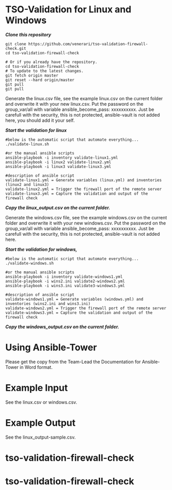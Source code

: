 # TSO-Validation for Linux and Windows

***Clone this repository***

```
git clone https://github.com/venerari/tso-validation-firewall-check.git
cd tso-validation-firewall-check

# Or if you already have the repository.
cd tso-validation-firewall-check
# To update to the latest changes.
git fetch origin master
git reset --hard origin/master
git pull
git pull
```

Generate the linux.csv file, see the example linux.csv on the current folder and overwrite it with your new linux.csv.
Put the password on the group_var/all with variable ansible_become_pass: xxxxxxxxxx.  Just be carefull with the security, this is not protected, ansible-vault is not added here, you should add it your self.

***Start the validation for linux***
```
#below is the automatic script that automate everything...
./validate-linux.sh

#or the manual ansible scripts
ansible-playbook -i inventory validate-linux1.yml
ansible-playbook -i linux2 validate-linux2.yml
ansible-playbook -i linux3 validate-linux3.yml

#description of ansible script
validate-linux1.yml = Generate variables (linux.yml) and inventories (linux2 and linux3)
validate-linux2.yml = Trigger the firewall port of the remote server
validate-linux3.yml = Capture the validation and output of the firewall check
```

***Copy the linux_output.csv on the current folder.***

Generate the windows.csv file, see the example windows.csv on the current folder and overwrite it with your new windows.csv.
Put the password on the group_var/all with variable ansible_become_pass: xxxxxxxxxx.  Just be carefull with the security, this is not protected, ansible-vault is not added here.

***Start the validation for windows,***
```
#below is the automatic script that automate everything...
./validate-windows.sh

#or the manual ansible scripts
ansible-playbook -i inventory validate-windows1.yml
ansible-playbook -i wins2.ini validate2-windows2.yml
ansible-playbook -i wins3.ini validate3-windows3.yml

#description of ansible script
validate-windows1.yml = Generate variables (windows.yml) and inventories (wins2.ini and wins3.ini)
validate-windows2.yml = Trigger the firewall port of the remote server
validate-windows3.yml = Capture the validation and output of the firewall check
```

***Copy the windows_output.csv on the current folder.***

# Using Ansible-Tower
Please get the copy from the Team-Lead the Documentation for Ansible-Tower in Word format.

# Example Input
See the linux.csv or windows.csv.

# Example Output
See the linux_output-sample.csv.
# tso-validation-firewall-check
# tso-validation-firewall-check
